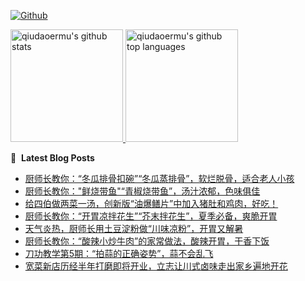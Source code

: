[![Github](https://img.shields.io/github/followers/qiudaoermu?label=Follow&style=social)](https://github.com/qiudaoermu)

<a href="https://github.com/qiudaoermu">
  <img height="180em" src="https://github-readme-stats.vercel.app/api?username=qiudaoermu&show_icons=true&count_private=true" alt="qiudaoermu's github stats" />
  <img height="180em" src="https://github-readme-stats.vercel.app/api/top-langs/?username=qiudaoermu&layout=compact" alt="qiudaoermu's github top languages" />
</a>
<br/>

<!--
** qiudaoermu / qiudaoermu ** is a ✨ _special_ ✨ repository because its`README.md`(this file) appears on your GitHub profile.

Here are some ideas to get you started:

  - 🔭 I’m currently working on ...
- 🌱 I’m currently learning ...
- 👯 I’m looking to collaborate on ...
- 🤔 I’m looking for help with ...
- 💬 Ask me about ...
- 📫 How to reach me: ...
- 😄 Pronouns: ...
- ⚡ Fun fact: ...
-->

📕 &nbsp;**Latest Blog Posts**

<!-- BLOG-POST-LIST:START -->
- [厨师长教你：“冬瓜排骨扣碗”“冬瓜蒸排骨”，软烂脱骨，适合老人小孩](https://www.youtube.com/watch?v=0zYD9bAATSM)
- [厨师长教你：&quot;鲜烧带鱼&quot;“青椒烧带鱼”，汤汁浓郁，色味俱佳](https://www.youtube.com/watch?v=i7dFev-rgLI)
- [给四伯做两菜一汤，创新版“油爆鳝片”中加入猪肚和鸡肉，好吃！](https://www.youtube.com/watch?v=avEfMjAoy9o)
- [厨师长教你：“开胃凉拌花生”“芥末拌花生”，夏季必备，爽脆开胃](https://www.youtube.com/watch?v=86pXYA_SiLc)
- [天气炎热，厨师长用土豆淀粉做“川味凉粉”，开胃又解暑](https://www.youtube.com/watch?v=_TGki_Mht88)
- [厨师长教你：“酸辣小炒牛肉”的家常做法，酸辣开胃，干香下饭](https://www.youtube.com/watch?v=gLnY_hUjU0c)
- [刀功教学第5期：“拍蒜的正确姿势”，蒜不会乱飞](https://www.youtube.com/watch?v=fi1mP3phH00)
- [宽菜新店历经半年打磨即将开业，立志让川式卤味走出家乡遍地开花](https://www.youtube.com/watch?v=ZafuB57YJIU)
<!-- BLOG-POST-LIST:END -->


